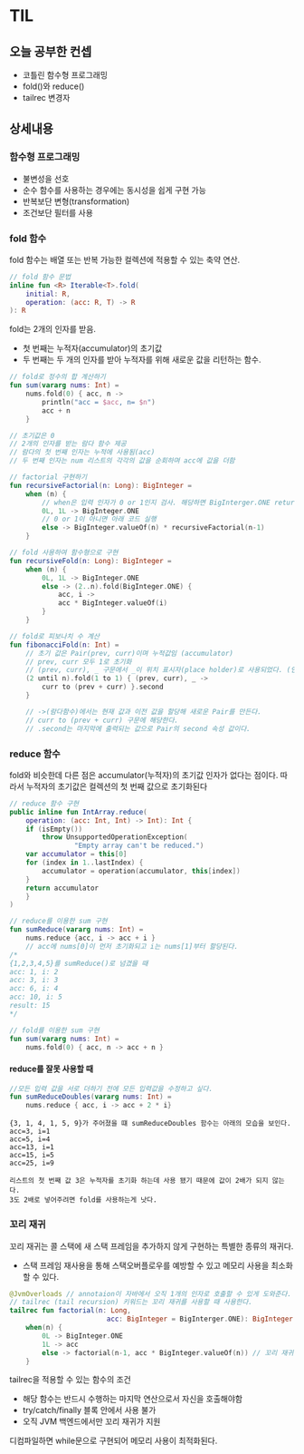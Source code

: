 # TIL

## 오늘 공부한 컨셉
+ 코틀린 함수형 프로그래밍
+ fold()와 reduce()
+ tailrec 변경자
## 상세내용

### 함수형 프로그래밍
+ 불변성을 선호
+ 순수 함수를 사용하는 경우에는 동시성을 쉽게 구현 가능
+ 반복보단 변형(transformation)
+ 조건보단 필터를 사용

### fold 함수
fold 함수는 배열 또는 반복 가능한 컬렉션에 적용할 수 있는 축약 연산.
```kotlin
// fold 함수 문법
inline fun <R> Iterable<T>.fold(
    initial: R,
    operation: (acc: R, T) -> R
): R
```

fold는 2개의 인자를 받음.
+ 첫 번째는 누적자(accumulator)의 초기값
+ 두 번째는 두 개의 인자를 받아 누적자를 위해 새로운 값을 리턴하는 함수.

```kotlin
// fold로 정수의 합 계산하기
fun sum(vararg nums: Int) = 
    nums.fold(0) { acc, n -> 
        println("acc = $acc, n= $n")
        acc + n
    }

// 초기값은 0
// 2개의 인자를 받는 람다 함수 제공
// 람다의 첫 번째 인자는 누적에 사용됨(acc)
// 두 번째 인자는 num 리스트의 각각의 값을 순회하며 acc에 값을 더함
```


```kotlin
// factorial 구현하기
fun recursiveFactorial(n: Long): BigInteger = 
    when (n) {
        // when은 입력 인자가 0 or 1인지 검사. 해당하면 BigInterger.ONE return
        0L, 1L -> BigInteger.ONE
        // 0 or 1이 아니면 아래 코드 실행
        else -> BigInteger.valueOf(n) * recursiveFactorial(n-1)
    }

// fold 사용하여 함수형으로 구현
fun recursiveFold(n: Long): BigInteger =
    when (n) {
        0L, 1L -> BigInteger.ONE
        else -> (2..n).fold(BigInteger.ONE) {
            acc, i ->
            acc * BigInteger.valueOf(i)
        }
    }

```

```kotlin
// fold로 피보나치 수 계산
fun fibonacciFold(n: Int) = 
    // 초기 값은 Pair(prev, curr)이며 누적값임 (accumulator)
    // prev, curr 모두 1로 초기화 
    // (prev, curr), _ 구문에서 _이 위치 표시자(place holder)로 사용되었다. (인덱스를 안써도 되어서.)
    (2 until n).fold(1 to 1) { (prev, curr), _ ->
        curr to (prev + curr) }.second
    }

    // ->(람다함수)에서는 현재 값과 이전 값을 할당해 새로운 Pair를 만든다.
    // curr to (prev + curr) 구문에 해당한다.
    // .second는 마지막에 출력되는 값으로 Pair의 second 속성 값이다.
```

### reduce 함수
fold와 비슷한데 다른 점은 accumulator(누적자)의 초기값 인자가 없다는 점이다.
따라서 누적자의 초기값은 컬렉션의 첫 번째 값으로 초기화된다
```kotlin
// reduce 함수 구현
public inline fun IntArray.reduce(
    operation: (acc: Int, Int) -> Int): Int {
    if (isEmpty())
        throw UnsupportedOperationException(
                "Empty array can't be reduced.")
    var accumulator = this[0]
    for (index in 1..lastIndex) {
        accumulator = operation(accumulator, this[index])
    } 
    return accumulator
    }
)
```

```kotlin
// reduce를 이용한 sum 구현
fun sumReduce(vararg nums: Int) =
    nums.reduce {acc, i -> acc + i }
    // acc에 nums[0]이 먼저 초기화되고 i는 nums[1]부터 할당된다.
/*
{1,2,3,4,5}를 sumReduce()로 넘겼을 때 
acc: 1, i: 2
acc: 3, i: 3
acc: 6, i: 4
acc: 10, i: 5
result: 15
*/

// fold를 이용한 sum 구현
fun sum(vararg nums: Int) = 
    nums.fold(0) { acc, n -> acc + n }

```

#### reduce를 잘못 사용할 때
```kotlin
//모든 입력 값을 서로 더하기 전에 모든 입력값을 수정하고 싶다.
fun sumReduceDoubles(vararg nums: Int) = 
    nums.reduce { acc, i -> acc + 2 * i}
```
```
{3, 1, 4, 1, 5, 9}가 주어졌을 떄 sumReduceDoubles 함수는 아래의 모습을 보인다.
acc=3, i=1
acc=5, i=4
acc=13, i=1
acc=15, i=5
acc=25, i=9

리스트의 첫 번째 값 3은 누적자를 초기화 하는데 사용 됐기 때문에 값이 2배가 되지 않는다.
3도 2배로 넣어주려면 fold를 사용하는게 낫다.
```

### 꼬리 재귀
꼬리 재귀는 콜 스택에 새 스택 프레임을 추가하지 않게 구현하는 특별한 종류의 재귀다.
+ 스택 프레임 재사용을 통해 스택오버플로우를 예방할 수 있고 메모리 사용을 최소화 할 수 있다.

```kotlin
@JvmOverloads // annotaion이 자바에서 오직 1개의 인자로 호출할 수 있게 도와준다.
// tailrec (tail recursion) 키워드는 꼬리 재귀를 사용할 때 사용한다.
tailrec fun factorial(n: Long,
                        acc: BigInteger = BigInterger.ONE): BigInteger =
    when(n) {
        0L -> BigInteger.ONE
        1L -> acc
        else -> factorial(n-1, acc * BigInteger.valueOf(n)) // 꼬리 재귀 호출
    }
```

tailrec을 적용할 수 있는 함수의 조건
+ 해당 함수는 반드시 수행하는 마지막 연산으로서 자신을 호출해야함
+ try/catch/finally 블록 안에서 사용 불가
+ 오직 JVM 백엔드에서만 꼬리 재귀가 지원

디컴파일하면 while문으로 구현되어 메모리 사용이 최적화된다.